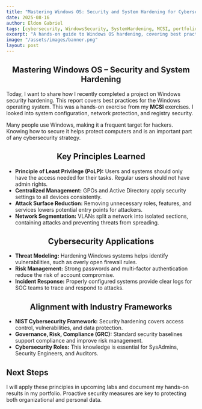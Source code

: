 ```yaml
---
title: "Mastering Windows OS: Security and System Hardening for Cybersecurity"
date: 2025-08-16
author: Eldon Gabriel
tags: [cybersecurity, WindowsSecurity, SystemHardening, MCSI, portfolio]
excerpt: "A hands-on guide to Windows OS hardening, covering best practices for system configuration, network protection, and registry security."
image: "/assets/images/banner.png"
layout: post
---
```


<center><h2>Mastering Windows OS – Security and System Hardening</h2></center>

Today, I want to share how I recently completed a project on Windows security hardening. This report covers best practices for the Windows operating system. This was a hands-on exercise from my **MCSI** exercises. I looked into system configuration, network protection, and registry security.  

Many people use Windows, making it a frequent target for hackers. Knowing how to secure it helps protect computers and is an important part of any cybersecurity strategy.

<center><h2>Key Principles Learned</h2></center>

- **Principle of Least Privilege (PoLP):** Users and systems should only have the access needed for their tasks. Regular users should not have admin rights.  
- **Centralized Management:** GPOs and Active Directory apply security settings to all devices consistently.  
- **Attack Surface Reduction:** Removing unnecessary roles, features, and services lowers potential entry points for attackers.  
- **Network Segmentation:** VLANs split a network into isolated sections, containing attacks and preventing threats from spreading.

<center><h2>Cybersecurity Applications</h2></center>

- **Threat Modeling:** Hardening Windows systems helps identify vulnerabilities, such as overly open firewall rules.  
- **Risk Management:** Strong passwords and multi-factor authentication reduce the risk of account compromise.  
- **Incident Response:** Properly configured systems provide clear logs for SOC teams to trace and respond to attacks.

<center><h2>Alignment with Industry Frameworks</h2></center>

- **NIST Cybersecurity Framework:** Security hardening covers access control, vulnerabilities, and data protection.  
- **Governance, Risk, Compliance (GRC):** Standard security baselines support compliance and improve risk management.  
- **Cybersecurity Roles:** This knowledge is essential for SysAdmins, Security Engineers, and Auditors.

## Next Steps

I will apply these principles in upcoming labs and document my hands-on results in my portfolio. Proactive security measures are key to protecting both organizational and personal data.
